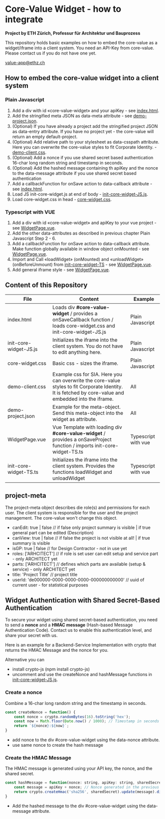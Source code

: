 # Core-Value Widget - how to integrate

**Project by ETH Zürich, Professur für Architektur und Bauprozess**

This repository holds basic examples on how to embed the core-value as a widget/iframe into a client system.
You need an API-Key from core-value. Please contact us if you do not have one yet.

[value-app@ethz.ch](mailto:value-app.ethz.ch)

## How to embed the core-value widget into a client system

### Plain Javascript
1. Add a div with id «core-value-widget» and your apiKey - see [index.html](./index.html).
2. Add the stringified meta JSON as data-meta attribute - see [demo-project.json](./demo-project.json).
3. (Optional) If you have already a project add the stringified project JSON as data-entry attribute. If you have no project yet - the core-value will return an empty default-project.
4. (Optional) Add relative path to your stylesheet as data-csspath attribute. Here you can overwrite the core-value styles to fit Corporate Identity. - [demo-client.css](./demo-client.css).
5. (Optional) Add a nonce if you use shared secret based authentication 16-char long random string and timestamp in seconds.
6. (Optional) Add the hashed message containing th apiKey and the nonce to the data-message attribute if you use shared secret based authentication
7. Add a callbackFunction for onSave action to data-callback attribute - see [index.html](./index.html).
8. Load JS init-core-widget.js at end of body - [init-core-widget-JS.js](./init-core-widget-JS.js).
9. Load core-widget.css in head -  [core-widget.css](./core-widget.css).

### Typescript with VUE
1. Add a div with id «core-value-widget» and apiKey to your vue project - see [WidgetPage.vue](./WidgetPage.vue).
2. Add the other data-attributes as described in previous chapter Plain Javascript Step 2 - 6.
3. Add a callbackFunction for onSave action to data-callback attribute. Make function globally available in window object onMounted - see [WidgetPage.vue](./WidgetPage.vue).
4. Import and Call «loadWidget» (onMounted) and «unloadWidget» (onBeforeUnmount) from [init-core-widget-TS](./init-core-widget-TS.ts) - see [WidgetPage.vue](./WidgetPage.vue).
5. Add general iframe style - see [WidgetPage.vue](./WidgetPage.vue).

## Content of this Repository
| File | Content                                                                                                                                                | Example             |
|------|--------------------------------------------------------------------------------------------------------------------------------------------------------|---------------------|
| index.html | Loads div **#core-value-widget** / provides a onSaveCallback function / loads core-widget.css and init-core-widget-JS.js                               | Plain Javascript    |
| init-core-widget-JS.js | Initializes the iframe into the client system. You do not have to edit anything here.                                                                  | Plain Javascript    |
| core-widget.css | Basic css - sizes the iframe.                                                                                                                          | Plain Javascript    |
| demo-client.css | Example css for SIA. Here you can overwrite the core-value styles to fit Corporate Identity. It is fetched by core-value and embedded into the iframe. | All                 |
| demo-project.json | Example for the meta-object. Send this meta-object into the widget as attribute.                                                                       | All                 |
| WidgetPage.vue | Vue Template with loading div **#core-value-widget** / provides a onSaveProject function / imports init-core-widget-TS.ts                              | Typescript with vue |
| init-core-widget-TS.ts | Initializes the iframe into the client system. Provides the functions loadWidget and unloadWidget                                                      | Typescript with vue |

## project-meta
The project-meta object describes die role(s) and permissions for each user.
The client system is responsible for the user and the project management.
The core-value won't change this object.
- canEdit:  true | false // if false only project summary is visible | if true general part can be edited (Description)
- canView: true | false // if false the project is not visible at all! | if true summary is visible
- isGP: true | false  // for Design Contractor - not in use yet
- roles: ['ARHCITECT'] // if role is set user can edit setup and service part - only ARCHITECT yet
- parts: ['ARHCITECT'] // defines which parts are available (setup & service) - only ARCHITECT yet
- title: 'Project Title' // project title
- userId: 'de000000-0000-0000-0000-000000000000' // uuid of current user - for statistical purposes

## Widget Authentication with Shared Secret-Based Authentication

To secure your widget using shared secret-based authentication, you need to send a **nonce** and 
a **HMAC message** (Hash-based Message Authentication Code). 
Contact us to enable this authentication level, and share your secret with us.

Here is an example for a Backend-Service Implementation with crypto that returns the HMAC Message and the nonce for you.

Alternative you can 
- install crypto-js (npm install crypto-js) 
- uncomment and use the createNonce and hashMessage functions in [init-core-widget-JS.js](./init-core-widget-JS.js).

### Create a nonce
Combine a 16-char long random string and the timestamp in seconds.
```js
const createNonce = function() {
    const nonce = crypto.randomBytes(16).toString('hex');
    const now = Math.floor(Date.now() / 1000); // Timestamp in seconds !
    return `${nonce}:${now}`;
}
```
- add nonce to the div #core-value-widget using the data-nonce attribute.
- use same nonce to create the hash message

### Create the HMAC Message
The HMAC message is generated using your API key, the nonce, and the shared secret.
```js
const hashMessage = function(nonce: string, apiKey: string, sharedSecret: string) {
    const message = apiKey + nonce; // Nonce generated in the previous step
    return crypto.createHmac('sha256', sharedSecret).update(message).digest('hex');
}
```
- Add the hashed message to the div #core-value-widget using the data-message attribute.




